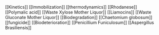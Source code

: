 [[Kinetics]]
[[Immobilization]]
[[thermodynamics]]
[[Rhodanese]]
[[Polymalic acid]]
[[Waste Xylose Mother Liquor]]
[[Liamocins]]
[[Waste Gluconate Mother Liquor]]
[[Biodegradation]]
[[Chaetomium globosum]]
[[fungicide]]
[[Biodeterioration]]
[[Penicillium Funiculosum]]
[[Aspergillus Brasiliensis]]
